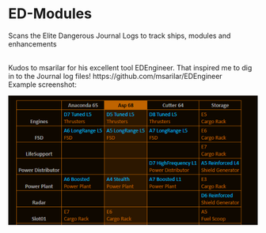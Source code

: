 # ED-Modules
Scans the Elite Dangerous Journal Logs to track ships, modules and enhancements

<br>
Kudos to msarilar for his excellent tool EDEngineer.  That inspired me to dig in to the Journal log files!
https://github.com/msarilar/EDEngineer

<br>
Example screenshot:

![Alt text](/Screenshot.png?raw=true "Optional Title")

